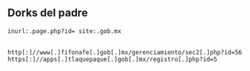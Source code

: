 ## Dorks del padre

````
inurl:.page.php?id= site:.gob.mx
````

##

````
http[:]//www[.]fifonafe[.]gob[.]mx/gerenciamiento/sec2[.]php?id=56
https[:]//apps[.]tlaquepaque[.]gob[.]mx/registro[.]php?id=5
````
